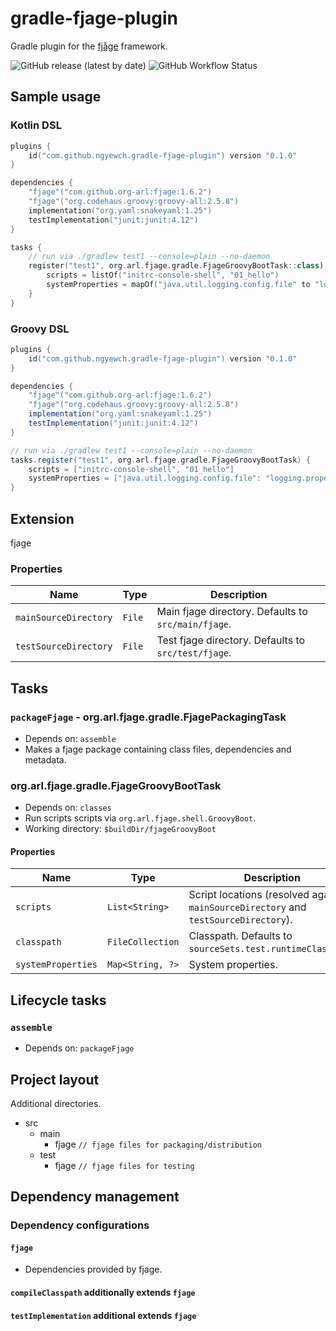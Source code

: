 # gradle-fjage-plugin

Gradle plugin for the [fjåge](https://github.com/org-arl/fjage) framework.

![GitHub release (latest by date)](https://img.shields.io/github/v/release/ngyewch/gradle-fjage-plugin)
![GitHub Workflow Status](https://img.shields.io/github/workflow/status/ngyewch/gradle-fjage-plugin/Java%20CI)

## Sample usage

### Kotlin DSL

```kotlin
plugins {
    id("com.github.ngyewch.gradle-fjage-plugin") version "0.1.0"
}

dependencies {
    "fjage"("com.github.org-arl:fjage:1.6.2")
    "fjage"("org.codehaus.groovy:groovy-all:2.5.8")
    implementation("org.yaml:snakeyaml:1.25")
    testImplementation("junit:junit:4.12")
}

tasks {
    // run via ./gradlew test1 --console=plain --no-daemon
    register("test1", org.arl.fjage.gradle.FjageGroovyBootTask::class) {
        scripts = listOf("initrc-console-shell", "01_hello")
        systemProperties = mapOf("java.util.logging.config.file" to "logging.properties")
    }
}
```

### Groovy DSL

```groovy
plugins {
    id("com.github.ngyewch.gradle-fjage-plugin") version "0.1.0"
}

dependencies {
    "fjage"("com.github.org-arl:fjage:1.6.2")
    "fjage"("org.codehaus.groovy:groovy-all:2.5.8")
    implementation("org.yaml:snakeyaml:1.25")
    testImplementation("junit:junit:4.12")
}

// run via ./gradlew test1 --console=plain --no-daemon
tasks.register("test1", org.arl.fjage.gradle.FjageGroovyBootTask) {
    scripts = ["initrc-console-shell", "01_hello"]
    systemProperties = ["java.util.logging.config.file": "logging.properties"]
}
```

## Extension

fjage

### Properties

| Name | Type | Description |
| --- | --- | --- |
| `mainSourceDirectory` | `File` | Main fjage directory. Defaults to `src/main/fjage`. |
| `testSourceDirectory` | `File` | Test fjage directory. Defaults to `src/test/fjage`. |

## Tasks

### `packageFjage` - org.arl.fjage.gradle.FjagePackagingTask

* Depends on: `assemble`
* Makes a fjage package containing class files, dependencies and metadata.

### org.arl.fjage.gradle.FjageGroovyBootTask

* Depends on: `classes`
* Run scripts scripts via `org.arl.fjage.shell.GroovyBoot`.
* Working directory: `$buildDir/fjageGroovyBoot`

#### Properties

| Name | Type | Description |
| --- | --- | --- |
| `scripts`          | `List<String>`   | Script locations (resolved against `mainSourceDirectory` and `testSourceDirectory`). |
| `classpath`        | `FileCollection` | Classpath. Defaults to `sourceSets.test.runtimeClasspath`. |
| `systemProperties` | `Map<String, ?>` | System properties. |

## Lifecycle tasks

### `assemble`

* Depends on: `packageFjage`

## Project layout

Additional directories.

* src
    * main
        * fjage  `// fjage files for packaging/distribution`
    * test
        * fjage  `// fjage files for testing`

## Dependency management

### Dependency configurations

#### `fjage`

* Dependencies provided by fjage.

#### `compileClasspath` additionally extends `fjage`

#### `testImplementation` additional extends `fjage`
